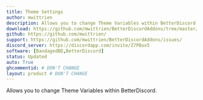 ```yaml
---
title: Theme Settings
author: mwittrien
description: Allows you to change Theme Variables within BetterDiscord.
download: https://github.com/mwittrien/BetterDiscordAddons/tree/master/Plugins/ThemeSettings
github: https://github.com/mwittrien/
support: https://github.com/mwittrien/BetterDiscordAddons/issues/
discord_server: https://discordapp.com/invite/Z7PBux5
software: [BandagedBD,BetterDiscord]
status: Updated
auto: True
ghcommentid: # DON'T CHANGE
layout: product # DON'T CHANGE
---
```

Allows you to change Theme Variables within BetterDiscord.